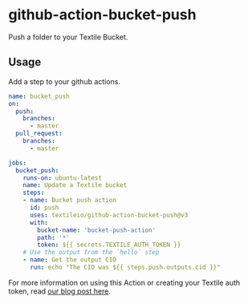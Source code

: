 # github-action-bucket-push

Push a folder to your Textile Bucket.

## Usage

Add a step to your github actions.

```yml
name: bucket_push
on:
  push:
    branches:
      - master
  pull_request:
    branches:
      - master

jobs:
  bucket_push:
    runs-on: ubuntu-latest
    name: Update a Textile bucket
    steps:
    - name: Bucket push action
      id: push
      uses: textileio/github-action-bucket-push@v3
      with:
        bucket-name: 'bucket-push-action'
        path: '*'
        token: ${{ secrets.TEXTILE_AUTH_TOKEN }}
    # Use the output from the `hello` step
    - name: Get the output CID
      run: echo "The CID was ${{ steps.push.outputs.cid }}"
```

For more information on using this Action or creating your Textile auth token, read [our blog post here](https://blog.textile.io/ethden-2-pin-projects-to-ipfs-right-from-github/).
